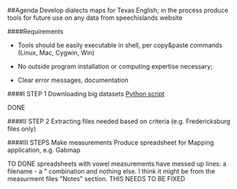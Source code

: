 
##Agenda
Develop dialects maps for Texas English; in the process produce tools for future use on any data from speechislands website

####Requirements

- Tools should be easily executable in shell, per copy&paste commands (Linux, Mac, Cygwin, Win)

- No outside program installation or computing expertise necessary;
- Clear error messages, documentation

####I STEP 1
Downloading big datasets
[Python script](https://raw.githubusercontent.com/patrickschu/tgdp/master/summer16/downloader.py)

DONE

####II STEP 2
Extracting files needed based on criteria (e.g. Fredericksburg files only)


####III STEPS 
Make measurements 
Produce spreadsheet for Mapping application, e.g. Gabmap


TO DONE
spreadsheets with vowel measurements have messed up lines: a filename - a " combination and nothing else. I think it might be from the measurment files 
"Notes" section. THIS NEEDS TO BE FIXED



